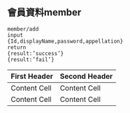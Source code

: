 ## 會員資料member
~~~
member/add
input
{Id,displayName,password,appellation}
return
{result:’success’}
{result:’fail’}
~~~


| First Header  | Second Header |
| ------------- | ------------- |
| Content Cell  | Content Cell  |
| Content Cell  | Content Cell  |
